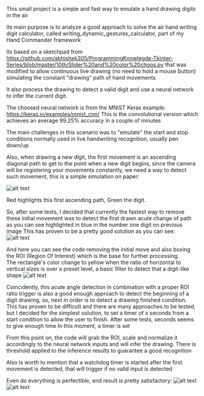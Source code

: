 This small project is a simple and fast way to emulate a hand drawing digits in the air

Its main purpose is to analyze a good approach to solve the air hand writing digit calculator, called writing_dynamic_gestures_calculator, part of my Hand Commander framework

Its based on a sketchpad from https://github.com/abhishek305/ProgrammingKnowlegde-Tkinter-Series/blob/master/10th/Slider%20and%20color%20choos.py
that was modified to allow continuous live drawing (no need to hold a mouse button)  simulating the constant "drawing" path of hand movements

It also process the drawing to detect a valid digit and use a neural network to infer the current digit.

The choosed neural network is from the MNIST Keras example:  https://keras.io/examples/mnist_cnn/
This is the convolutional version which achieves an average 99.25% accuracy in a couple of minutes


The main challenges in this scenario was to "emulate" the start and stop conditions normally used in live handwriting
recognition, usually  pen down/up

Also, when drawing a new digit, the first movement is an ascending diagonal path to get to the point when a new digit begins,
since the camera will be registering your movements constantly, we need a way to detect such movement, this is a simple simulation on paper:

![alt text](https://github.com/lisbravo/MNIST-drawing-test/on_paper_sim.jpg)

Red highlights this first ascending path, Green the digit. 

So, after some tests, I decided that currently the fastest way to remove these initial movement was to detect the first drawn acute change of path 
as you can see highlighted in blue in the number one digit on previous image
This has proven to be a pretty good solution as you can see:
![alt text](https://github.com/lisbravo/MNIST-drawing-test/starting_path_detection_1.gif)

And here you can see the code removing the initial move and also boxing the ROI (Region Of Interest) which is the base for further processing.   
The rectangle's color change to yellow when the ratio of horizontal to vertical sizes is over a preset level, a basic filter to detect that a digit-like shape
![alt text](https://github.com/lisbravo/MNIST-drawing-test/starting_path_detection_2.gif)

Coincidently, this acute angle detection in combination with a proper ROI ratio trigger is also a good enough approach to detect the beginning of a digit drawing,
so, next in order is to detect a drawing finished condition. This has proven to be difficult and there are many approaches to be tested, 
but I decided for the simplest solution, to set a timer of x seconds from a start condition to allow the user to finish. After some tests,  seconds seems to give enough time
In this moment, a timer is set 

From this point on, the code will grab the ROI, scale and normalize it accordingly to the neural network inputs and will infer the drawing.
There is threshold applied to the inference results to guarantee a good recognition

Also is worth to mention that a watchdog timer is started after the first movement is detected, that will trigger if no valid input is detected

Even do everything is perfectible, end result is pretty satisfactory:
![alt text](https://github.com/lisbravo/MNIST-drawing-test/end_result_1.gif)
![alt text](https://github.com/lisbravo/MNIST-drawing-test/end_result_2.gif)






